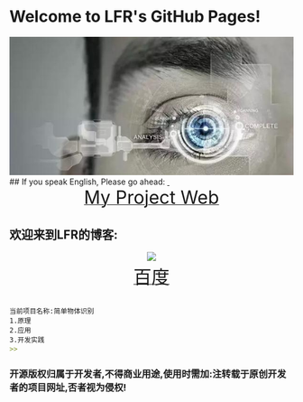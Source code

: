 # Welcome to LFR's GitHub Pages!
<center> <img src="https://github.com/HackerLFR/Machine-Visual/raw/master/2015031561739629.gif"> </center>
## If you speak English, Please go ahead:
<a href="https://github.com/HackerLFR/Machine-Visual">  <center> <font size="6">My Project Web</font> </center></a>

## 欢迎来到LFR的博客:

<center> <img src="http://www.baidu.com/img/bdlogo.gif"> </center>
<a href="http://www.baidu.com"><center> <font size="6"> 百度</font> </center></a>

```markdown

当前项目名称:简单物体识别
1.原理
2.应用
3.开发实践
>>
```
### 开源版权归属于开发者,不得商业用途,使用时需加:注转载于原创开发者的项目网址,否者视为侵权!
